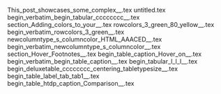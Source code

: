 This_post_showcases_some_complex__.tex
untitled.tex
begin_verbatim_begin_tabular_cccccccc__.tex
section_Adding_colors_to_your__.tex
rowcolors_3_green_80_yellow__.tex
begin_verbatim_rowcolors_3_green__.tex
newcolumntype_s_columncolor_HTML_AAACED__.tex
begin_verbatim_newcolumntype_s_columncolor__.tex
section_Hover_Footnotes__.tex
begin_table_caption_Hover_on__.tex
begin_verbatim_begin_table_caption__.tex
begin_tabular_l_l_l__.tex
begin_deluxetable_cccccccc_centering_tabletypesize__.tex
begin_table_label_tab_tab1__.tex
begin_table_htdp_caption_Comparison__.tex